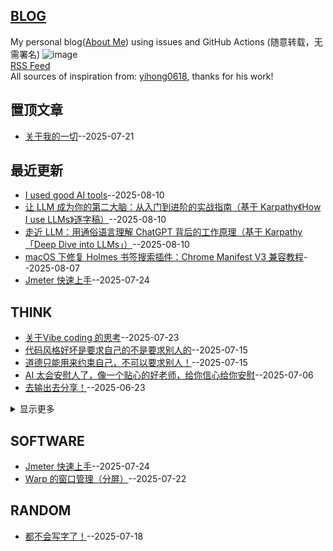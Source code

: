 ## [BLOG](https://sunyuan686.github.io/blog/)
My personal blog([About Me](https://github.com/sunyuan686/blog/issues/6)) using issues and GitHub Actions (随意转载，无需署名)
![image](https://github.com/user-attachments/assets/a168bf11-661e-4566-b042-7fc9544de528)
<br>
[RSS Feed](https://raw.githubusercontent.com/sunyuan686/blog/master/feed.xml)
<br>
All sources of inspiration from: [yihong0618](https://github.com/yihong0618/gitblog), thanks for his work! 
<br>

## 置顶文章
- [关于我的一切](https://github.com/sunyuan686/blog/issues/20)--2025-07-21
## 最近更新
- [I used  good AI tools](https://github.com/sunyuan686/blog/issues/29)--2025-08-10
- [让 LLM 成为你的第二大脑：从入门到进阶的实战指南（基于 Karpathy《How I use LLMs》逐字稿）](https://github.com/sunyuan686/blog/issues/28)--2025-08-10
- [走近 LLM：用通俗语言理解 ChatGPT 背后的工作原理（基于 Karpathy「Deep Dive into LLMs」）](https://github.com/sunyuan686/blog/issues/27)--2025-08-10
- [macOS 下修复 Holmes 书签搜索插件：Chrome Manifest V3 兼容教程](https://github.com/sunyuan686/blog/issues/26)--2025-08-07
- [Jmeter 快速上手](https://github.com/sunyuan686/blog/issues/24)--2025-07-24
## THINK

- [关于Vibe coding 的思考](https://github.com/sunyuan686/blog/issues/23)--2025-07-23
- [代码风格好坏是要求自己的不是要求别人的](https://github.com/sunyuan686/blog/issues/15)--2025-07-15
- [道德只能用来约束自己，不可以要求别人！](https://github.com/sunyuan686/blog/issues/14)--2025-07-15
- [AI 太会安慰人了，像一个贴心的好老师，给你信心给你安慰](https://github.com/sunyuan686/blog/issues/4)--2025-07-06
- [去输出去分享！](https://github.com/sunyuan686/blog/issues/3)--2025-06-23
<details><summary>显示更多</summary>

- [学计算机一定要折腾，不怕麻烦。](https://github.com/sunyuan686/blog/issues/2)--2025-06-22
</details>

## SOFTWARE

- [Jmeter 快速上手](https://github.com/sunyuan686/blog/issues/24)--2025-07-24
- [Warp 的窗口管理（分屏）](https://github.com/sunyuan686/blog/issues/21)--2025-07-22
## RANDOM

- [都不会写字了！](https://github.com/sunyuan686/blog/issues/16)--2025-07-18
